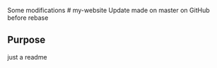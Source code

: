 Some modifications # my-website
Update made on master on GitHub before rebase
## Purpose
just a readme
